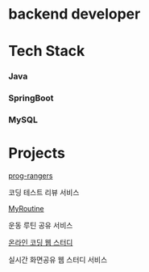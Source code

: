 # backend developer

# Tech Stack
### Java
### SpringBoot
### MySQL

# Projects
[prog-rangers](https://github.com/rlfrkdms1/Prog-rangers)

코딩 테스트 리뷰 서비스 

[MyRoutine](https://github.com/jd99iam/MyRoutine)

운동 루틴 공유 서비스 

[온라인 코딩 웹 스터디](https://github.com/CSID-DGU/2022-2-OSSP2-yukhoe-6)

실시간 화면공유 웹 스터디 서비스


